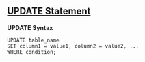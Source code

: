 ## [UPDATE Statement](https://www.w3schools.com/sql/sql_update.asp)

**UPDATE Syntax**

```
UPDATE table_name
SET column1 = value1, column2 = value2, ...
WHERE condition;
```
